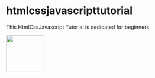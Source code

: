 # htmlcssjavascripttutorial
This HtmlCssJavascript Tutorial is dedicated for beginners

<img src="https://upload.wikimedia.org/wikipedia/commons/thumb/9/99/Unofficial_JavaScript_logo_2.svg/2048px-Unofficial_JavaScript_logo_2.svg.png" width="100" height="100">
